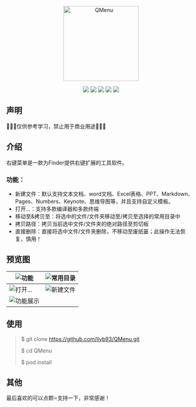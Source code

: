 <p align="center">
<img src="https://raw.githubusercontent.com/liyb93/QMenu/master/screenshot/logo.png" alt="QMenu" title="QMenu" width="200"/>
</p>
<p align="center">
<a href="https://github.com/liyb93/QMenu"><img src="https://img.shields.io/badge/platform-osx-lightgrey"></a>
<a href="https://github.com/liyb93/QMenu"><img src="https://img.shields.io/badge/support-macOS%2010.14%2B-orange"></a>
<a href="https://github.com/liyb93/QMenu"><img src="https://img.shields.io/badge/language-swift%205.x-orange"></a>
<a href="https://github.com/liyb93/QMenu"><img src="https://img.shields.io/github/stars/liyb93/QMenu"></a>
<a href="https://raw.githubusercontent.com/liyb93/QMenu/master/LICENSE"><img src="https://img.shields.io/github/license/liyb93/QMenu"></a>
</p>

## 声明

🚫🚫🚫仅供参考学习，禁止用于商业用途🚫🚫🚫

## 介绍

右键菜单是一款为Finder提供右键扩展的工具软件。

### 功能：

- 新建文件：默认支持文本文档、word文档、Excel表格、PPT、Markdown、Pages、Numbers、Keynote、思维导图等，并且支持自定义模板。
- 打开...：支持多款编译器和多款终端
- 移动至&拷贝至：将选中的文件/文件夹移动至/拷贝至选择的常用目录中
- 拷贝路径：拷贝当前选中文件/文件夹的绝对路径至剪切板
- 直接删除：直接将选中文件/文件夹删除，不移动至废纸篓；此操作无法恢复，慎用！

## 预览图

| ![功能](https://raw.githubusercontent.com/liyb93/QMenu/master/screenshot/feature.png) | ![常用目录](https://raw.githubusercontent.com/liyb93/QMenu/master/screenshot/directory.png) |
| ------------------------------------------------------------ | ------------------------------------------------------------ |
| ![打开...](https://raw.githubusercontent.com/liyb93/QMenu/master/screenshot/launch.png) | ![新建文件](https://raw.githubusercontent.com/liyb93/QMenu/master/screenshot/file.png) |
| ![功能展示](https://raw.githubusercontent.com/liyb93/QMenu/master/screenshot/show.png) |                                                              |

## 使用

> $ git clone https://github.com/liyb93/QMenu.git
>
> $ cd QMenu
>
> $ pod install

## 其他

最后喜欢的可以点颗⭐支持一下，非常感谢！

